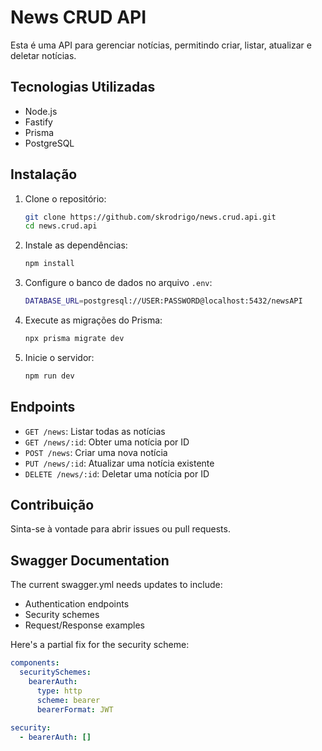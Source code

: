 # News CRUD API

Esta é uma API para gerenciar notícias, permitindo criar, listar, atualizar e deletar notícias.

## Tecnologias Utilizadas

- Node.js
- Fastify
- Prisma
- PostgreSQL

## Instalação

1. Clone o repositório:
   ```bash
   git clone https://github.com/skrodrigo/news.crud.api.git
   cd news.crud.api
   ```

2. Instale as dependências:
   ```bash
   npm install
   ```

3. Configure o banco de dados no arquivo `.env`:
   ```bash
   DATABASE_URL=postgresql://USER:PASSWORD@localhost:5432/newsAPI
   ```

4. Execute as migrações do Prisma:
   ```bash
   npx prisma migrate dev
   ```

5. Inicie o servidor:
   ```bash
   npm run dev
   ```

## Endpoints

- `GET /news`: Listar todas as notícias
- `GET /news/:id`: Obter uma notícia por ID
- `POST /news`: Criar uma nova notícia
- `PUT /news/:id`: Atualizar uma notícia existente
- `DELETE /news/:id`: Deletar uma notícia por ID

## Contribuição

Sinta-se à vontade para abrir issues ou pull requests.

## Swagger Documentation

The current swagger.yml needs updates to include:
- Authentication endpoints
- Security schemes
- Request/Response examples

Here's a partial fix for the security scheme:
```yaml
components:
  securitySchemes:
    bearerAuth:
      type: http
      scheme: bearer
      bearerFormat: JWT
  
security:
  - bearerAuth: []
```
